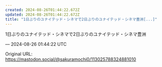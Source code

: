 ```yaml
---
created: 2024-08-26T01:44:22.672Z
updated: 2024-08-26T01:44:22.672Z
title: "1日ぶりのユナイテッド・シネマで2日ぶりのユナイテッド・シネマ豊洲[...]"
---
```


<p>1日ぶりのユナイテッド・シネマで2日ぶりのユナイテッド・シネマ豊洲</p>

&mdash; 2024-08-26 01:44:22 UTC

Original URL: https://mastodon.social/@sakuramochi0/113025788324881010
